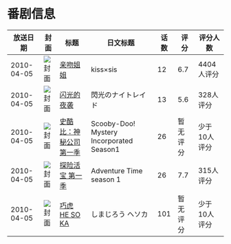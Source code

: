 # 番剧信息

|放送日期|封面|标题|日文标题|话数|评分|评分人数|
|---|---|---|---|---|---|---|
|2010-04-05|![封面](https://lain.bgm.tv/pic/cover/c/41/b0/4284_wf3UE.jpg)|[亲吻姐姐](https://bangumi.tv/subject/4284)|kiss×sis|12|6.7|4404人评分|
|2010-04-05|![封面](https://lain.bgm.tv/pic/cover/c/63/cb/4285_75y9y.jpg)|[闪光的夜袭](https://bangumi.tv/subject/4285)|閃光のナイトレイド|13|5.6|328人评分|
|2010-04-05|![封面](https://lain.bgm.tv/pic/cover/c/ef/ac/80723_j8LEi.jpg)|[史酷比：神秘公司 第一季](https://bangumi.tv/subject/80723)|Scooby-Doo! Mystery Incorporated Season1|26|暂无评分|少于10人评分|
|2010-04-05|![封面](https://lain.bgm.tv/pic/cover/c/31/71/106653_g8UBL.jpg)|[探险活宝 第一季](https://bangumi.tv/subject/106653)|Adventure Time season 1|26|7.7|315人评分|
|2010-04-05|![封面](https://lain.bgm.tv/pic/cover/c/e6/ed/212152_tKi82.jpg)|[巧虎 HE SO KA](https://bangumi.tv/subject/212152)|しまじろう ヘソカ|101|暂无评分|少于10人评分|
